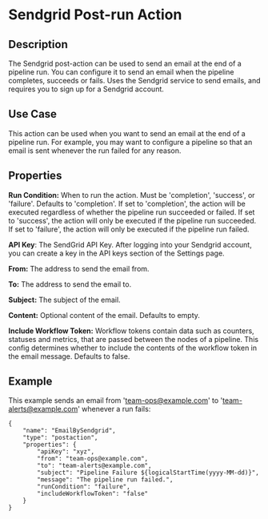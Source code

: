 # Sendgrid Post-run Action


Description
-----------
The Sendgrid post-action can be used to send an email at the end of a pipeline run. You can configure it to send an 
email when the pipeline completes, succeeds or fails. Uses the Sendgrid service to send emails, and requires you to 
sign up for a Sendgrid account.


Use Case
--------
This action can be used when you want to send an email at the end of a pipeline run. For example, you may want to 
configure a pipeline so that an email is sent whenever the run failed for any reason.


Properties
----------
**Run Condition:** When to run the action. Must be 'completion', 'success', or 'failure'. Defaults to 'completion'.
If set to 'completion', the action will be executed regardless of whether the pipeline run succeeded or failed.
If set to 'success', the action will only be executed if the pipeline run succeeded.
If set to 'failure', the action will only be executed if the pipeline run failed.

**API Key**: The SendGrid API Key. After logging into your Sendgrid account, you can create a key in the API keys 
section of the Settings page.

**From:** The address to send the email from.

**To:** The address to send the email to.

**Subject:** The subject of the email.

**Content:** Optional content of the email. Defaults to empty.

**Include Workflow Token:** Workflow tokens contain data such as counters, statuses and metrics, that are passed 
between the nodes of a pipeline. This config determines whether to include the contents of the workflow token in the 
email message. Defaults to false.


Example
-------
This example sends an email from 'team-ops@example.com' to 'team-alerts@example.com' whenever a run fails:

    {
        "name": "EmailBySendgrid",
        "type": "postaction",
        "properties": {
            "apiKey": "xyz",
            "from": "team-ops@example.com",
            "to": "team-alerts@example.com",
            "subject": "Pipeline Failure ${logicalStartTime(yyyy-MM-dd)}",
            "message": "The pipeline run failed.",
            "runCondition": "failure",
            "includeWorkflowToken": "false"
        }
    }

